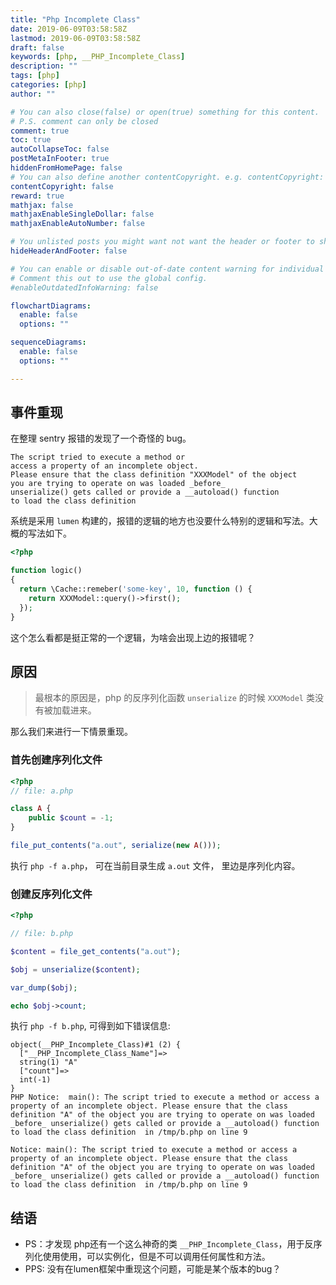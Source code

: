 ```yaml
---
title: "Php Incomplete Class"
date: 2019-06-09T03:58:58Z
lastmod: 2019-06-09T03:58:58Z
draft: false
keywords: [php, __PHP_Incomplete_Class]
description: ""
tags: [php]
categories: [php]
author: ""

# You can also close(false) or open(true) something for this content.
# P.S. comment can only be closed
comment: true
toc: true
autoCollapseToc: false
postMetaInFooter: true
hiddenFromHomePage: false
# You can also define another contentCopyright. e.g. contentCopyright: "This is another copyright."
contentCopyright: false
reward: true
mathjax: false
mathjaxEnableSingleDollar: false
mathjaxEnableAutoNumber: false

# You unlisted posts you might want not want the header or footer to show
hideHeaderAndFooter: false

# You can enable or disable out-of-date content warning for individual post.
# Comment this out to use the global config.
#enableOutdatedInfoWarning: false

flowchartDiagrams:
  enable: false
  options: ""

sequenceDiagrams: 
  enable: false
  options: ""

---
```

## 事件重现

在整理 sentry 报错的发现了一个奇怪的 bug。

```
The script tried to execute a method or
access a property of an incomplete object.
Please ensure that the class definition "XXXModel" of the object
you are trying to operate on was loaded _before_
unserialize() gets called or provide a __autoload() function
to load the class definition 
```

系统是采用 `lumen` 构建的，报错的逻辑的地方也没要什么特别的逻辑和写法。大概的写法如下。

```php
<?php

function logic()
{
  return \Cache::remeber('some-key', 10, function () {
    return XXXModel::query()->first();
  });
}

```

这个怎么看都是挺正常的一个逻辑，为啥会出现上边的报错呢？


## 原因

> 最根本的原因是，php 的反序列化函数 `unserialize` 的时候 `XXXModel` 类没有被加载进来。

那么我们来进行一下情景重现。

### 首先创建序列化文件
```php
<?php
// file: a.php

class A {
    public $count = -1;
}

file_put_contents("a.out", serialize(new A()));
```

执行 `php -f a.php`， 可在当前目录生成 `a.out` 文件， 里边是序列化内容。


### 创建反序列化文件
```php
<?php

// file: b.php

$content = file_get_contents("a.out");

$obj = unserialize($content);

var_dump($obj);

echo $obj->count;

```

执行 `php -f b.php`, 可得到如下错误信息:

```
object(__PHP_Incomplete_Class)#1 (2) {
  ["__PHP_Incomplete_Class_Name"]=>
  string(1) "A"
  ["count"]=>
  int(-1)
}
PHP Notice:  main(): The script tried to execute a method or access a property of an incomplete object. Please ensure that the class definition "A" of the object you are trying to operate on was loaded _before_ unserialize() gets called or provide a __autoload() function to load the class definition  in /tmp/b.php on line 9

Notice: main(): The script tried to execute a method or access a property of an incomplete object. Please ensure that the class definition "A" of the object you are trying to operate on was loaded _before_ unserialize() gets called or provide a __autoload() function to load the class definition  in /tmp/b.php on line 9

```


## 结语

- PS：才发现 php还有一个这么神奇的类 `__PHP_Incomplete_Class`，用于反序列化使用使用，可以实例化，但是不可以调用任何属性和方法。
- PPS: 没有在lumen框架中重现这个问题，可能是某个版本的bug？